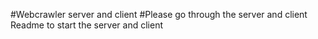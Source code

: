 #Webcrawler server and client
#Please go through the server and client Readme to start the server and client


